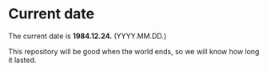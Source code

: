 # Current date

The current date is **1984.12.24.** (YYYY.MM.DD.)

This repository will be good when the world ends, so we will know how long it lasted.